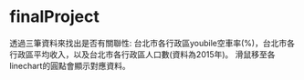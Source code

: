 # finalProject
透過三筆資料來找出是否有關聯性:
台北市各行政區youbile空車率(%)，台北市各行政區平均收入，以及台北市各行政區人口數(資料為2015年)。
滑鼠移至各linechart的圓點會顯示對應資料。


